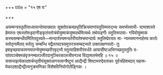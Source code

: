 +++
title = "१५ एष वः"

+++

अयम्मन्त्रस्तृतीयाध्यायान्तेव्याख्यातः सूक्तोपक्रमप्रभृतिक्रियमाणांस्तुतिम्मरुद्भ्यः समर्प्यस्वाभी- ष्टमाशास्ते हेमरुतः एषःस्तोमःइदानीङ्कृतंस्तोत्रंवोयुष्माकंयुष्मदर्थमित्यर्थः तथेयङ्गीः स्तुतिरूपावा- गपिवोयुष्माकं कस्यसम्बन्धीदमितितदुच्यते—मान्दार्यस्यमन्दतेरीयतेश्चमान्दार्यः स्तुतिम्प्रेरयतः मा- न्यस्यमाननार्हस्य कारोः स्तोतृनामैतत् स्तोतुः सम्बन्धि यद्वैतत्पदत्रयमुत्तरत्रसम्बद्भ्यते उक्तलक्षणस्तो- तुः इषाइच्छयाकामनयातन्वेयुष्मच्छरीरवृद्भ्यै स्तुत्याहिशरीरंवर्धते आयासीष्टअभिगच्छतुस्तुतिः व- यांवयञ्चेषमन्नंवृजनम्बलञ्जीरदानुञ्चिरकालजीवनञ्च विद्यामलभेमहि ॥ १५ ॥ सस्रन्तइत्येकादशर्चन्तृतीयंसूक्तंआगस्त्यन्त्रैष्टुभं आद्यैन्द्री शिष्टामरुद्देवताकाः पूर्वत्रहिशब्दात् सहस्र- मेकादशाद्यैन्द्रीत्यनुक्रमणिका विशेषविनियोगोलैङ्गिकः ।